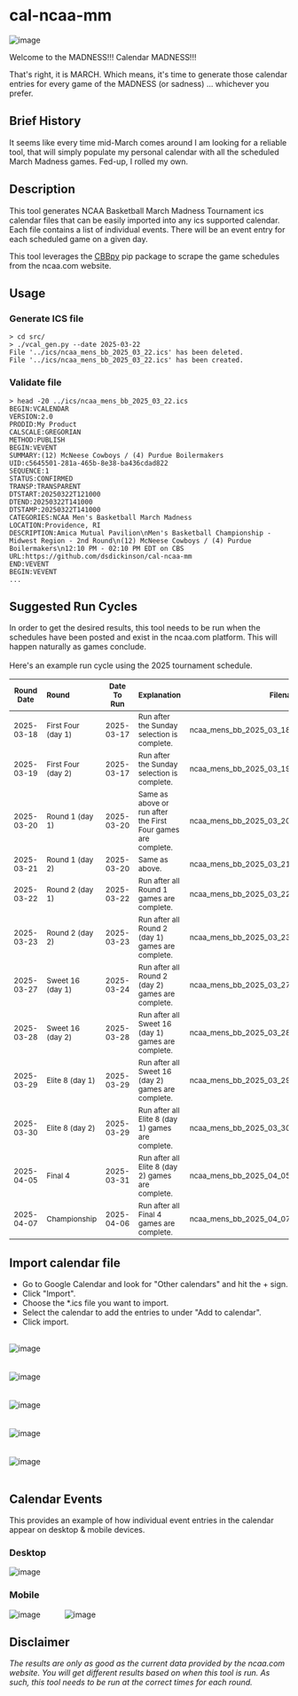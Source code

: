 # cal-ncaa-mm

![image](https://github.com/user-attachments/assets/5079cef3-3fae-4b41-8fa0-25c3942fcd37)

Welcome to the MADNESS!!!
Calendar MADNESS!!!

That's right, it is MARCH. Which means, it's time to generate those calendar entries for every game of the MADNESS (or sadness) ... whichever you prefer.

## Brief History

It seems like every time mid-March comes around I am looking for a reliable tool, that will simply populate my personal calendar with all the scheduled March Madness games. Fed-up, I rolled my own.

## Description
This tool generates NCAA Basketball March Madness Tournament ics calendar files that can be easily imported into any ics supported calendar. Each file contains a list of individual events. There will be an event entry for each scheduled game on a given day.

This tool leverages the [CBBpy](https://pypi.org/project/CBBpy/) pip package to scrape the game schedules from the ncaa.com website.

## Usage 

### Generate ICS file
```
> cd src/
> ./vcal_gen.py --date 2025-03-22
File '../ics/ncaa_mens_bb_2025_03_22.ics' has been deleted.
File '../ics/ncaa_mens_bb_2025_03_22.ics' has been created.
```

### Validate file
```
> head -20 ../ics/ncaa_mens_bb_2025_03_22.ics
BEGIN:VCALENDAR
VERSION:2.0
PRODID:My Product
CALSCALE:GREGORIAN
METHOD:PUBLISH
BEGIN:VEVENT
SUMMARY:(12) McNeese Cowboys / (4) Purdue Boilermakers
UID:c5645501-281a-465b-8e38-ba436cdad822
SEQUENCE:1
STATUS:CONFIRMED
TRANSP:TRANSPARENT
DTSTART:20250322T121000
DTEND:20250322T141000
DTSTAMP:20250322T141000
CATEGORIES:NCAA Men's Basketball March Madness
LOCATION:Providence, RI
DESCRIPTION:Amica Mutual Pavilion\nMen's Basketball Championship - Midwest Region - 2nd Round\n(12) McNeese Cowboys / (4) Purdue Boilermakers\n12:10 PM - 02:10 PM EDT on CBS
URL:https://github.com/dsdickinson/cal-ncaa-mm
END:VEVENT
BEGIN:VEVENT
...
```

## Suggested Run Cycles
In order to get the desired results, this tool needs to be run when the schedules have been posted and exist in the ncaa.com platform. This will happen naturally as games conclude.<br/><br/>
Here's an example run cycle using the 2025 tournament schedule.

| <sub>Round Date</sub>  | <sub>Round</sub>              | <sub>Date To Run</sub> | <sub>Explanation</sub>                                                   | <sub>Filename</sub>
| :--------------------: | :---------------------------  | :--------------------: | :----------------------------------------------------------------------- | --------------------------------------:
|  <sub>2025-03-18</sub> | <sub>First Four (day 1)</sub> |  <sub>2025-03-17</sub> | <sub>Run after the Sunday selection is complete.</sub>                   | <sub>ncaa_mens_bb_2025_03_18.ics</sub>
|  <sub>2025-03-19</sub> | <sub>First Four (day 2)</sub> |  <sub>2025-03-17</sub> | <sub>Run after the Sunday selection is complete.</sub>                   | <sub>ncaa_mens_bb_2025_03_19.ics</sub>
|  <sub>2025-03-20</sub> | <sub>Round 1 (day 1)</sub>    |  <sub>2025-03-20</sub> | <sub>Same as above or run after the First Four games are complete.</sub> | <sub>ncaa_mens_bb_2025_03_20.ics</sub>
|  <sub>2025-03-21</sub> | <sub>Round 1 (day 2)</sub>    |  <sub>2025-03-20</sub> | <sub>Same as above.</sub>                                                | <sub>ncaa_mens_bb_2025_03_21.ics</sub>
|  <sub>2025-03-22</sub> | <sub>Round 2 (day 1)</sub>    |  <sub>2025-03-22</sub> | <sub>Run after all Round 1 games are complete.</sub>                     | <sub>ncaa_mens_bb_2025_03_22.ics</sub>
|  <sub>2025-03-23</sub> | <sub>Round 2 (day 2)</sub>    |  <sub>2025-03-23</sub> | <sub>Run after all Round 2 (day 1) games are complete.</sub>             | <sub>ncaa_mens_bb_2025_03_23.ics</sub>
|  <sub>2025-03-27</sub> | <sub>Sweet 16 (day 1)</sub>   |  <sub>2025-03-24</sub> | <sub>Run after all Round 2 (day 2) games are complete.</sub>             | <sub>ncaa_mens_bb_2025_03_27.ics</sub>
|  <sub>2025-03-28</sub> | <sub>Sweet 16 (day 2)</sub>   |  <sub>2025-03-28</sub> | <sub>Run after all Sweet 16 (day 1) games are complete.</sub>            | <sub>ncaa_mens_bb_2025_03_28.ics</sub>
|  <sub>2025-03-29</sub> | <sub>Elite 8 (day 1)</sub>    |  <sub>2025-03-29</sub> | <sub>Run after all Sweet 16 (day 2) games are complete.</sub>            | <sub>ncaa_mens_bb_2025_03_29.ics</sub>
|  <sub>2025-03-30</sub> | <sub>Elite 8 (day 2)</sub>    |  <sub>2025-03-29</sub> | <sub>Run after all Elite 8 (day 1) games are complete.</sub>             | <sub>ncaa_mens_bb_2025_03_30.ics</sub>
|  <sub>2025-04-05</sub> | <sub>Final 4</sub>            |  <sub>2025-03-31</sub> | <sub>Run after all Elite 8 (day 2) games are complete.</sub>             | <sub>ncaa_mens_bb_2025_04_05.ics</sub>
|  <sub>2025-04-07</sub> | <sub>Championship</sub>       |  <sub>2025-04-06</sub> | <sub>Run after all Final 4 games are complete.</sub>                     | <sub>ncaa_mens_bb_2025_04_07.ics</sub>

## Import calendar file
* Go to Google Calendar and look for "Other calendars" and hit the + sign.<br/>
* Click "Import".<br/>
* Choose the *.ics file you want to import.<br/>
* Select the calendar to add the entries to under "Add to calendar".<br/>
* Click import.<br/><br/>

![image](https://github.com/user-attachments/assets/f26e24d5-0aef-46c0-84dd-d934ab9fe68f) <br/><br/><br/>
![image](https://github.com/user-attachments/assets/135a19a4-a7fa-4cca-b37b-f7d10578b24a) <br/><br/><br/>
![image](https://github.com/user-attachments/assets/4552f2e9-37a1-4aa3-8a75-ac9f86437ad6) <br/><br/><br/>
![image](https://github.com/user-attachments/assets/60f0bcf8-8339-4a88-a1ce-44755ff344cd) <br/><br/><br/>
![image](https://github.com/user-attachments/assets/9d3b67a0-5965-4b75-b8d5-bdd00e7d4aa7) <br/><br/>

## Calendar Events

This provides an example of how individual event entries in the calendar appear on desktop & mobile devices.

### Desktop
![image](https://github.com/user-attachments/assets/1497caec-0277-46ea-93aa-51341a9088f3)

### Mobile
![image](https://github.com/user-attachments/assets/071cdef2-3539-4e1f-97dd-4f6e84fd28d1) &nbsp;&nbsp;&nbsp;&nbsp;&nbsp;&nbsp;&nbsp;&nbsp;&nbsp;
![image](https://github.com/user-attachments/assets/8403c82d-7e22-42ff-866f-e2c4ee828289)


## Disclaimer
<i>The results are only as good as the current data provided by the ncaa.com website. You will get different results based on when this tool is run. As such, this tool needs to be run at the correct times for each round.</i>
